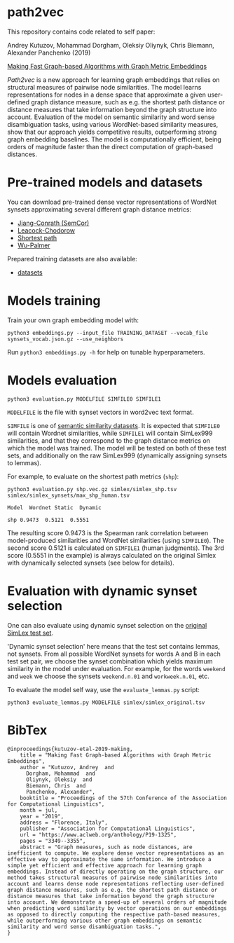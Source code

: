 # path2vec
This repository contains code related to self paper:  

Andrey Kutuzov, Mohammad Dorgham, Oleksiy Oliynyk, Chris Biemann, Alexander Panchenko (2019)

[Making Fast Graph-based Algorithms with Graph Metric Embeddings](https://aclweb.org/anthology/papers/P/P19/P19-1325/)

_Path2vec_ is a new approach for learning graph embeddings that relies on structural measures of pairwise node similarities. 
The model learns representations for nodes in a dense space that approximate a given user-defined graph distance measure, such as e.g. the shortest path distance or distance measures that take information beyond the graph structure into account. 
Evaluation of the model on semantic similarity and word sense disambiguation tasks, using various WordNet-based similarity measures, show that our approach yields competitive results, outperforming strong graph embedding baselines. 
The model is computationally efficient, being orders of magnitude faster than the direct computation of graph-based distances.

# Pre-trained models and datasets
You can download pre-trained dense vector representations of WordNet synsets approximating several different graph distance metrics:
- [Jiang-Conrath (SemCor)](http://ltdata1.informatik.uni-hamburg.de/path2vec/embeddings/jcn-semcor_embeddings.vec.gz)
- [Leacock-Chodorow](http://ltdata1.informatik.uni-hamburg.de/path2vec/embeddings/lch_embeddings.vec.gz)
- [Shortest path](http://ltdata1.informatik.uni-hamburg.de/path2vec/embeddings/shp_embeddings.vec.gz)
- [Wu-Palmer](http://ltdata1.informatik.uni-hamburg.de/path2vec/embeddings/wup_embeddings.vec.gz)

Prepared training datasets are also available:
- [datasets](https://ltnas1.informatik.uni-hamburg.de:8081/owncloud/index.php/s/lhcJQNxaGBLjL8o?path=%2Fdatasets)

# Models training
Train your own graph embedding model with:

`python3 embeddings.py --input_file TRAINING_DATASET --vocab_file synsets_vocab.json.gz --use_neighbors`

Run `python3 embeddings.py -h` for help on tunable hyperparameters.

# Models evaluation

`python3 evaluation.py MODELFILE SIMFILE0 SIMFILE1`

`MODELFILE` is the file with synset vectors in word2vec text format.

`SIMFILE` is one of [semantic similarity datasets](https://github.com/uhh-lt/path2vec/tree/master/simlex/). 
It is expected that `SIMFILE0` will contain Wordnet similarities, while `SIMFILE1` will contain SimLex999 similarities, 
and that they correspond to the graph distance metrics on which the model was trained. 
The model will be tested on both of these test sets, and additionally on the raw SimLex999 (dynamically assigning synsets to lemmas).

For example, to evaluate on the shortest path metrics (`shp`):

`python3 evaluation.py shp.vec.gz simlex/simlex_shp.tsv simlex/simlex_synsets/max_shp_human.tsv`

`Model  Wordnet Static  Dynamic`

`shp 0.9473  0.5121  0.5551`

The resulting score 0.9473 is the Spearman rank correlation between model-produced similarities and WordNet similarities (using `SIMFILE0`). 
The second score 0.5121 is calculated on `SIMFILE1` (human judgments). 
The 3rd score (0.5551 in the example) is always calculated on the original Simlex with dynamically selected synsets (see below for details).

# Evaluation with dynamic synset selection

One can also evaluate using dynamic synset selection on the [original SimLex test set](https://github.com/uhh-lt/shortpath2vec/blob/master/simlex/simlex_original.tsv).

'Dynamic synset selection' here means that the test set contains lemmas, not synsets.
From all possible WordNet synsets for words A and B in each test set pair, we choose the synset combination which yields maximum similarity in the model under evaluation. 
For example, for the words `weekend` and `week` we choose the synsets `weekend.n.01` and `workweek.n.01`, etc.

To evaluate the model self way, use the `evaluate_lemmas.py` script:

`python3 evaluate_lemmas.py MODELFILE simlex/simlex_original.tsv`

# BibTex
```
@inproceedings{kutuzov-etal-2019-making,
    title = "Making Fast Graph-based Algorithms with Graph Metric Embeddings",
    author = "Kutuzov, Andrey  and
      Dorgham, Mohammad  and
      Oliynyk, Oleksiy  and
      Biemann, Chris  and
      Panchenko, Alexander",
    booktitle = "Proceedings of the 57th Conference of the Association for Computational Linguistics",
    month = jul,
    year = "2019",
    address = "Florence, Italy",
    publisher = "Association for Computational Linguistics",
    url = "https://www.aclweb.org/anthology/P19-1325",
    pages = "3349--3355",
    abstract = "Graph measures, such as node distances, are inefficient to compute. We explore dense vector representations as an effective way to approximate the same information. We introduce a simple yet efficient and effective approach for learning graph embeddings. Instead of directly operating on the graph structure, our method takes structural measures of pairwise node similarities into account and learns dense node representations reflecting user-defined graph distance measures, such as e.g. the shortest path distance or distance measures that take information beyond the graph structure into account. We demonstrate a speed-up of several orders of magnitude when predicting word similarity by vector operations on our embeddings as opposed to directly computing the respective path-based measures, while outperforming various other graph embeddings on semantic similarity and word sense disambiguation tasks.",
}
```
